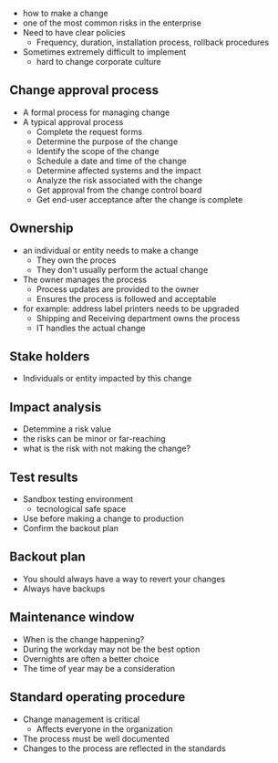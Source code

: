 - how to make a change
- one of the most common risks in the enterprise
- Need to have clear policies
	- Frequency, duration, installation process, rollback procedures
- Sometimes extremely difficult to implement
	- hard to change corporate culture

## Change approval process
- A formal process for managing change
- A typical approval process
	- Complete the request forms
	- Determine the purpose of the change
	- Identify the scope of the change
	- Schedule a date and time of the change
	- Determine affected systems and the impact
	- Analyze the risk associated with the change
	- Get approval from the change control board
	- Get end-user acceptance after the change is complete

## Ownership
- an individual or entity needs to make a change
	- They own the proces
	- They don't usually perform the actual change
- The owner manages the process
	- Process updates are provided to the owner
	- Ensures the process is followed and acceptable
- for example: address label printers needs to be upgraded
	- Shipping and Receiving department owns the process
	- IT handles the actual change

## Stake holders
- Individuals or entity impacted by this change

## Impact analysis
- Detemmine a risk value
- the risks can be minor or far-reaching
- what is the risk with not making the change?

## Test results
- Sandbox testing environment
	- tecnological safe space
- Use before making a change to production
- Confirm the backout plan

## Backout plan
- You should always have a way to revert your changes
- Always have backups

## Maintenance window
- When is the change happening?
- During the workday may not be the best option
- Overnights are often a better choice
- The time of year may be a consideration

## Standard operating procedure
- Change management is critical
	- Affects everyone in the organization
- The process must be well documented
- Changes to the process are reflected in the standards